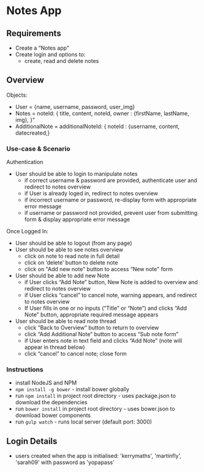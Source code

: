 # Notes App

## Requirements

- Create a “Notes app" 
- Create login and options to:
    - create, read and delete notes

## Overview

Objects:
- User = {name, username, password, user_img}
- Notes =  noteId: { title, content, noteId, owner : {firstName, lastName, img}, }"
- AdditionalNote = additionalNoteId: { noteId : {username, content, datecreated,}

### Use-case & Scenario

Authentication
- User should be able to login to manipulate notes
    - if correct username & password are provided, authenticate user and redirect to notes overview
    - if User is already loged in, redirect to notes overview
    - if incorrect username or password, re-display form with appropriate error message
    - if username or password not provided, prevent user from submitting form & display appropriate error message 

Once Logged In:
-  User should be able to logout (from any page)
-  User should be able to see notes overview
    - click on note to read note in full detail
    - click on ‘delete’ button to delete note
    - click on "Add new note" button to access “New note" form
- User should be able to add new Note
    - if User clicks “Add Note” button, New Note is added to overview and redirect to notes overview
    - if User clicks “cancel” to cancel note, warning appears, and redirect to notes overview
    - If User fills in one or no inputs (“Title” or “Note”) and clicks “Add Note” button, appropriate required message appears
- User should be able to read note thread
    - click “Back to Overview” button to return to overview
    - click “Add Additional Note” button to access “Sub note form”
    - if User enters note in text field and clicks “Add Note” (note will appear in thread below)
    - click “cancel” to cancel note; close form

### Instructions 

- install NodeJS and NPM
- `npm install -g bower` - install bower globally 
- run `npm install` in project root directory - uses package.json to download the dependencies
- run `bower install` in project root directory - uses bower.json to download bower components
- run  `gulp watch` - runs local server  (default port: 3000)

## Login Details
- users created when the app is initialised: 'kerrymaths', 'martinfly', 'sarah09' with password as 'yopapass'